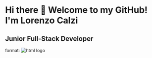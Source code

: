 # Hi there 👋 Welcome to my GitHub! I'm Lorenzo Calzi

## Junior Full-Stack Developer

format: ![html logo](https://upload.wikimedia.org/wikipedia/commons/thumb/6/61/HTML5_logo_and_wordmark.svg/1200px-HTML5_logo_and_wordmark.svg.png)
